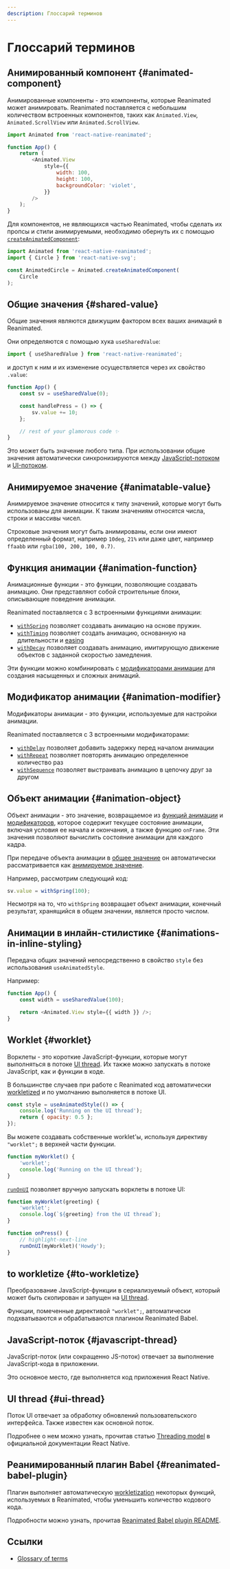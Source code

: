 ```yaml
---
description: Глоссарий терминов
---
```


# Глоссарий терминов

## Анимированный компонент {#animated-component}

Анимированные компоненты - это компоненты, которые Reanimated может анимировать. Reanimated поставляется с небольшим количеством встроенных компонентов, таких как `Animated.View`, `Animated.ScrollView` или `Animated.ScrollView`.

```js
import Animated from 'react-native-reanimated';

function App() {
    return (
        <Animated.View
            style={{
                width: 100,
                height: 100,
                backgroundColor: 'violet',
            }}
        />
    );
}
```

Для компонентов, не являющихся частью Reanimated, чтобы сделать их пропсы и стили анимируемыми, необходимо обернуть их с помощью [`createAnimatedComponent`](../core/createAnimatedComponent.md):

```js
import Animated from 'react-native-reanimated';
import { Circle } from 'react-native-svg';

const AnimatedCircle = Animated.createAnimatedComponent(
    Circle
);
```

## Общие значения {#shared-value}

Общие значения являются движущим фактором всех ваших анимаций в Reanimated.

Они определяются с помощью хука `useSharedValue`:

```js
import { useSharedValue } from 'react-native-reanimated';
```

и доступ к ним и их изменение осуществляется через их свойство `.value`:

```js
function App() {
    const sv = useSharedValue(0);

    const handlePress = () => {
        sv.value += 10;
    };

    // rest of your glamorous code ✨
}
```

Это может быть значение любого типа. При использовании общие значения автоматически синхронизируются между [JavaScript-потоком](glossary.md#javascript-thread) и [UI-потоком](glossary.md#ui-thread).

## Анимируемое значение {#animatable-value}

Анимируемое значение относится к типу значений, которые могут быть использованы для анимации. К таким значениям относятся числа, строки и массивы чисел.

Строковые значения могут быть анимированы, если они имеют определенный формат, например `10deg`, `21%` или даже цвет, например `ffaabb` или `rgba(100, 200, 100, 0.7)`.

## Функция анимации {#animation-function}

Анимационные функции - это функции, позволяющие создавать анимацию. Они представляют собой строительные блоки, описывающие поведение анимации.

Reanimated поставляется с 3 встроенными функциями анимации:

-   [`withSpring`](../animations/withSpring.md) позволяет создавать анимацию на основе пружин.
-   [`withTiming`](../animations/withTiming.md) позволяет создать анимацию, основанную на длительности и [easing](https://easings.net/)
-   [`withDecay`](../animations/withDecay.md) позволяет создавать анимацию, имитирующую движение объектов с заданной скоростью замедления.

Эти функции можно комбинировать с [модификаторами анимации](glossary.md#animation-modifier) для создания насыщенных и сложных анимаций.

## Модификатор анимации {#animation-modifier}

Модификаторы анимации - это функции, используемые для настройки анимации.

Reanimated поставляется с 3 встроенными модификаторами:

-   [`withDelay`](../animations/withDelay.md) позволяет добавить задержку перед началом анимации
-   [`withRepeat`](../animations/withRepeat.md) позволяет повторять анимацию определенное количество раз
-   [`withSequence`](../animations/withSequence.md) позволяет выстраивать анимацию в цепочку друг за другом

## Объект анимации {#animation-object}

Объект анимации - это значение, возвращаемое из [функций анимации](glossary.md#animation-function) и [модификаторов](glossary.md#animation-modifier), которое содержит текущее состояние анимации, включая условия ее начала и окончания, а также функцию `onFrame`. Эти значения позволяют вычислить состояние анимации для каждого кадра.

При передаче объекта анимации в [общее значение](glossary.md#shared-value) он автоматически рассматривается как [анимируемое значение](glossary.md#animatable-value).

Например, рассмотрим следующий код:

```js
sv.value = withSpring(100);
```

Несмотря на то, что `withSpring` возвращает объект анимации, конечный результат, хранящийся в общем значении, является просто числом.

## Анимации в инлайн-стилистике {#animations-in-inline-styling}

Передача общих значений непосредственно в свойство `style` без использования `useAnimatedStyle`.

Например:

```js
function App() {
    const width = useSharedValue(100);

    return <Animated.View style={{ width }} />;
}
```

## Worklet {#worklet}

Ворклеты - это короткие JavaScript-функции, которые могут выполняться в потоке [UI thread](glossary.md#ui-thread). Их также можно запускать в потоке JavaScript, как и функции в коде.

В большинстве случаев при работе с Reanimated код автоматически [workletized](glossary.md#to-workletize) и по умолчанию выполняется в потоке UI.

```js
const style = useAnimatedStyle(() => {
    console.log('Running on the UI thread');
    return { opacity: 0.5 };
});
```

Вы можете создавать собственные worklet'ы, используя директиву `"worklet";` в верхней части функции.

```js
function myWorklet() {
    'worklet';
    console.log('Running on the UI thread');
}
```

[`runOnUI`](../threading/runOnUI.md) позволяет вручную запускать ворклеты в потоке UI:

```js
function myWorklet(greeting) {
    'worklet';
    console.log(`${greeting} from the UI thread`);
}

function onPress() {
    // highlight-next-line
    runOnUI(myWorklet)('Howdy');
}
```

## to workletize {#to-workletize}

Преобразование JavaScript-функции в сериализуемый объект, который может быть скопирован и запущен на [UI thread](glossary.md#ui-thread).

Функции, помеченные директивой `"worklet";`, автоматически подхватываются и обрабатываются плагином Reanimated Babel.

## JavaScript-поток {#javascript-thread}

JavaScript-поток (или сокращенно JS-поток) отвечает за выполнение JavaScript-кода в приложении.

Это основное место, где выполняется код приложения React Native.

## UI thread {#ui-thread}

Поток UI отвечает за обработку обновлений пользовательского интерфейса. Также известен как основной поток.

Подробнее о нем можно узнать, прочитав статью [Threading model](../../../rn/threading-model.md) в официальной документации React Native.

## Реанимированный плагин Babel {#reanimated-babel-plugin}

Плагин выполняет автоматическую [workletization](glossary.md#to-workletize) некоторых функций, используемых в Reanimated, чтобы уменьшить количество кодового кода.

Подробности можно узнать, прочитав [Reanimated Babel plugin README](https://github.com/software-mansion/react-native-reanimated/blob/main/plugin/README.md).

## Ссылки

-   [Glossary of terms](https://docs.swmansion.com/react-native-reanimated/docs/fundamentals/glossary/)

